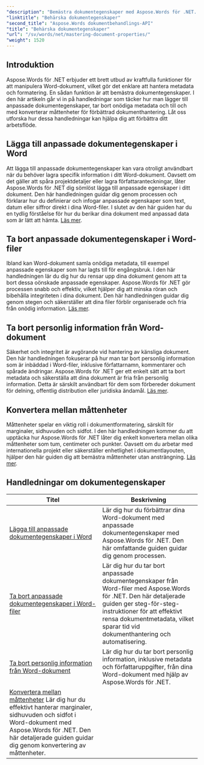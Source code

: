 ```yaml
---
"description": "Bemästra dokumentegenskaper med Aspose.Words för .NET. Lär dig lägga till, ta bort och konvertera måttenheter i Word-dokument med dessa lättförståeliga handledningar."
"linktitle": "Behärska dokumentegenskaper"
"second_title": "Aspose.Words dokumentbehandlings-API"
"title": "Behärska dokumentegenskaper"
"url": "/sv/words/net/mastering-document-properties/"
"weight": 1520
---
```


## Introduktion  

Aspose.Words för .NET erbjuder ett brett utbud av kraftfulla funktioner för att manipulera Word-dokument, vilket gör det enklare att hantera metadata och formatering. En sådan funktion är att bemästra dokumentegenskaper. I den här artikeln går vi in på handledningar som täcker hur man lägger till anpassade dokumentegenskaper, tar bort onödiga metadata och till och med konverterar måttenheter för förbättrad dokumenthantering. Låt oss utforska hur dessa handledningar kan hjälpa dig att förbättra ditt arbetsflöde.

## Lägga till anpassade dokumentegenskaper i Word  

Att lägga till anpassade dokumentegenskaper kan vara otroligt användbart när du behöver lagra specifik information i ditt Word-dokument. Oavsett om det gäller att spåra projektdetaljer eller lagra författaranteckningar, låter Aspose.Words för .NET dig sömlöst lägga till anpassade egenskaper i ditt dokument. Den här handledningen guidar dig genom processen och förklarar hur du definierar och infogar anpassade egenskaper som text, datum eller siffror direkt i dina Word-filer. I slutet av den här guiden har du en tydlig förståelse för hur du berikar dina dokument med anpassad data som är lätt att hämta. [Läs mer](./adding-custom-document-properties-in-word/).

## Ta bort anpassade dokumentegenskaper i Word-filer  

Ibland kan Word-dokument samla onödiga metadata, till exempel anpassade egenskaper som har lagts till för engångsbruk. I den här handledningen lär du dig hur du rensar upp dina dokument genom att ta bort dessa oönskade anpassade egenskaper. Aspose.Words för .NET gör processen snabb och effektiv, vilket hjälper dig att minska röran och bibehålla integriteten i dina dokument. Den här handledningen guidar dig genom stegen och säkerställer att dina filer förblir organiserade och fria från onödig information. [Läs mer](./remove-custom-document-properties-in-word-files/).

## Ta bort personlig information från Word-dokument  

Säkerhet och integritet är avgörande vid hantering av känsliga dokument. Den här handledningen fokuserar på hur man tar bort personlig information som är inbäddad i Word-filer, inklusive författarnamn, kommentarer och spårade ändringar. Aspose.Words för .NET ger ett enkelt sätt att ta bort metadata och säkerställa att dina dokument är fria från personlig information. Detta är särskilt användbart för dem som förbereder dokument för delning, offentlig distribution eller juridiska ändamål. [Läs mer](./remove-personal-information-word-document/).

## Konvertera mellan måttenheter  

Måttenheter spelar en viktig roll i dokumentformatering, särskilt för marginaler, sidhuvuden och sidfot. I den här handledningen kommer du att upptäcka hur Aspose.Words för .NET låter dig enkelt konvertera mellan olika måttenheter som tum, centimeter och punkter. Oavsett om du arbetar med internationella projekt eller säkerställer enhetlighet i dokumentlayouten, hjälper den här guiden dig att bemästra måttenheter utan ansträngning. [Läs mer](./converting-between-measurement-units/).

 ## Handledningar om dokumentegenskaper
| Titel | Beskrivning |
| --- | --- |
| [Lägga till anpassade dokumentegenskaper i Word](./adding-custom-document-properties-in-word/) | Lär dig hur du förbättrar dina Word-dokument med anpassade dokumentegenskaper med Aspose.Words för .NET. Den här omfattande guiden guidar dig genom processen. |
| [Ta bort anpassade dokumentegenskaper i Word-filer](./remove-custom-document-properties-in-word-files/) | Lär dig hur du tar bort anpassade dokumentegenskaper från Word-filer med Aspose.Words för .NET. Den här detaljerade guiden ger steg-för-steg-instruktioner för att effektivt rensa dokumentmetadata, vilket sparar tid vid dokumenthantering och automatisering. |
| [Ta bort personlig information från Word-dokument](./remove-personal-information-word-document/) | Lär dig hur du tar bort personlig information, inklusive metadata och författaruppgifter, från dina Word-dokument med hjälp av Aspose.Words för .NET. |
| [Konvertera mellan måttenheter](./converting-between-measurement-units/) Lär dig hur du effektivt hanterar marginaler, sidhuvuden och sidfot i Word-dokument med Aspose.Words för .NET. Den här detaljerade guiden guidar dig genom konvertering av måttenheter. |